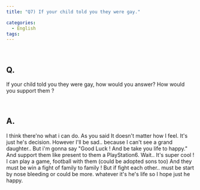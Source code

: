 ```yaml
---
title: "Q7) If your child told you they were gay."

categories:
  - English
tags:
---
```

<br>

<h2>
Q. 
</h2>

If your child told you they were gay, how would you answer? How would you support them ?

<br>

<h2>
A. 
</h2>

I think there'no what i can do. As you said It doesn't matter how I feel. It's just he's decision. However I'll be sad.. because I can't see a grand daughter.. But i'm gonna say "Good Luck ! And be take you life to happy." And support them like present to them a PlayStation6. Wait.. It's super cool ! I can play a game, football with them (could be adopted sons too) And they must be win a fight of family to family ! But if fight each other.. must be start by nose bleeding or could be more. whatever it's he's life so I hope just he happy.


